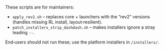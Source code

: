 These scripts are for maintainers:

- `apply_rev2.sh` – replaces core + launchers with the “rev2” versions (handles missing RL install, layout‑resilient).
- `patch_installers_strip_dashdash.sh` – makes installers ignore a stray leading `--`.

End‑users should not run these; use the platform installers in `/installers/`.
